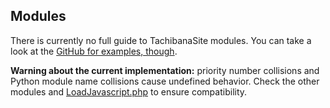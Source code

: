 ## Modules

There is currently no full guide to TachibanaSite modules. You can take a look
at the [GitHub for examples, though][examples].

[examples]: https://github.com/NighttimeDriver50000/tachibanasite/tree/master/modules

**Warning about the current implementation:** priority number collisions and
Python module name collisions cause undefined behavior. Check the other modules
and [LoadJavascript.php][LoadJS] to ensure compatibility.

[LoadJS]: https://github.com/NighttimeDriver50000/tachibanasite/blob/master/utils/LoadJavascript.php
